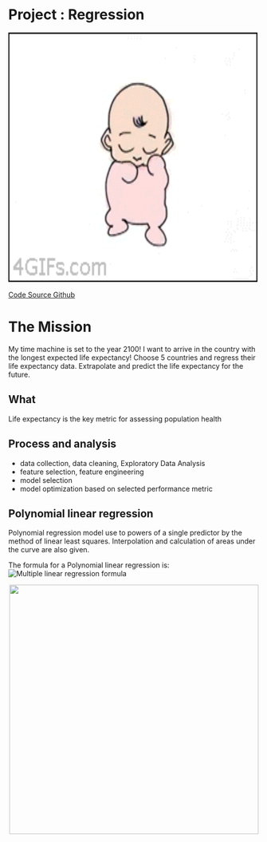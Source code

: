 # Project : Regression

<p align="left">
    <img src="./images/life.gif" width="500" height="500" style="float:center"> 
</p>

[Code Source Github](https://github.com/GitSanty/Model-Linear-Progression) 

# The Mission

My time machine is set to the year 2100! I want to arrive in the country with the longest expected life expectancy!
Choose 5 countries and regress their life expectancy data. Extrapolate and predict the life expectancy for the future.

 
## What
Life expectancy is the key metric for assessing population health


## Process and analysis
* data collection, data cleaning, Exploratory Data Analysis
* feature selection, feature engineering
* model selection 
* model optimization based on selected performance metric    


## Polynomial linear regression
Polynomial regression model use to powers of a single predictor by the method of linear least squares. Interpolation and calculation of areas under the curve are also given.

The formula for a Polynomial linear regression is:
<img src="https://wikimedia.org/api/rest_v1/media/math/render/svg/441d157d1b9e322b3cf27b721a370be6844d30c8" alt="Multiple linear regression formula" width="215" height="59"  sizes="(max-width: 215px) 100vw, 215px" >



<p align="center">
    <img src="./images/Polynomial linear regression.jpg" width="500" height="500" style="float:center"> 
</p>